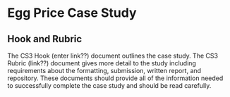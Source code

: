 # Egg Price Case Study
## Hook and Rubric
The CS3 Hook (enter link??) document outlines the case study. The CS3 Rubric (link??) document gives more detail to the study including requirements about the formatting, submission, written report, and repository. These documents should provide all of the information needed to successfully complete the case study and should be read carefully.  
